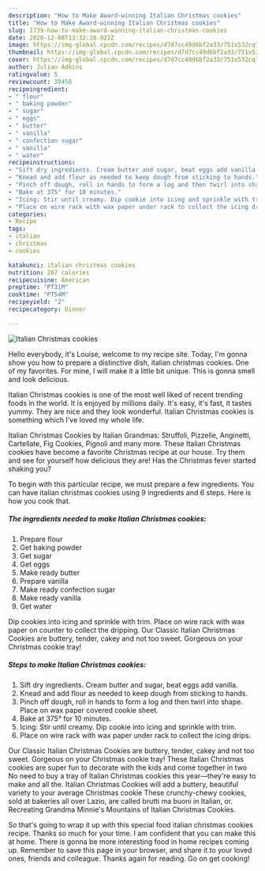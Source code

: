 ```yaml
---
description: "How to Make Award-winning Italian Christmas cookies"
title: "How to Make Award-winning Italian Christmas cookies"
slug: 1739-how-to-make-award-winning-italian-christmas-cookies
date: 2020-12-08T13:32:28.922Z
image: https://img-global.cpcdn.com/recipes/d7d7cc49d6bf2a33/751x532cq70/italian-christmas-cookies-recipe-main-photo.jpg
thumbnail: https://img-global.cpcdn.com/recipes/d7d7cc49d6bf2a33/751x532cq70/italian-christmas-cookies-recipe-main-photo.jpg
cover: https://img-global.cpcdn.com/recipes/d7d7cc49d6bf2a33/751x532cq70/italian-christmas-cookies-recipe-main-photo.jpg
author: Julian Adkins
ratingvalue: 5
reviewcount: 39458
recipeingredient:
- " flour"
- " baking powder"
- " sugar"
- " eggs"
- " butter"
- " vanilla"
- " confection sugar"
- " vanilla"
- " water"
recipeinstructions:
- "Sift dry ingredients. Cream butter and sugar, beat eggs add vanilla."
- "Knead and add flour as needed to keep dough from sticking to hands."
- "Pinch off dough, roll in hands to form a log and then twirl into shape. Place on wax paper covered cookie sheet."
- "Bake at 375° for 10 minutes."
- "Icing: Stir until creamy. Dip cookie into icing and sprinkle with trim."
- "Place on wire rack with wax paper under rack to collect the icing drips."
categories:
- Recipe
tags:
- italian
- christmas
- cookies

katakunci: italian christmas cookies 
nutrition: 207 calories
recipecuisine: American
preptime: "PT31M"
cooktime: "PT54M"
recipeyield: "2"
recipecategory: Dinner

---
```



![Italian Christmas cookies](https://img-global.cpcdn.com/recipes/d7d7cc49d6bf2a33/751x532cq70/italian-christmas-cookies-recipe-main-photo.jpg)

Hello everybody, it's Louise, welcome to my recipe site. Today, I'm gonna show you how to prepare a distinctive dish, italian christmas cookies. One of my favorites. For mine, I will make it a little bit unique. This is gonna smell and look delicious.

Italian Christmas cookies is one of the most well liked of recent trending foods in the world. It is enjoyed by millions daily. It's easy, it's fast, it tastes yummy. They are nice and they look wonderful. Italian Christmas cookies is something which I've loved my whole life.

Italian Christmas Cookies by Italian Grandmas: Struffoli, Pizzelle, Anginetti, Cartellate, Fig Cookies, Pignoli and many more. These Italian Christmas cookies have become a favorite Christmas recipe at our house. Try them and see for yourself how delicious they are! Has the Christmas fever started shaking you?


To begin with this particular recipe, we must prepare a few ingredients. You can have italian christmas cookies using 9 ingredients and 6 steps. Here is how you cook that.

<!--inarticleads1-->

##### The ingredients needed to make Italian Christmas cookies:

1. Prepare  flour
1. Get  baking powder
1. Get  sugar
1. Get  eggs
1. Make ready  butter
1. Prepare  vanilla
1. Make ready  confection sugar
1. Make ready  vanilla
1. Get  water


Dip cookies into icing and sprinkle with trim. Place on wire rack with wax paper on counter to collect the dripping. Our Classic Italian Christmas Cookies are buttery, tender, cakey and not too sweet. Gorgeous on your Christmas cookie tray! 

<!--inarticleads2-->

##### Steps to make Italian Christmas cookies:

1. Sift dry ingredients. Cream butter and sugar, beat eggs add vanilla.
1. Knead and add flour as needed to keep dough from sticking to hands.
1. Pinch off dough, roll in hands to form a log and then twirl into shape. Place on wax paper covered cookie sheet.
1. Bake at 375° for 10 minutes.
1. Icing: Stir until creamy. Dip cookie into icing and sprinkle with trim.
1. Place on wire rack with wax paper under rack to collect the icing drips.


Our Classic Italian Christmas Cookies are buttery, tender, cakey and not too sweet. Gorgeous on your Christmas cookie tray! These Italian Christmas cookies are super fun to decorate with the kids and come together in two No need to buy a tray of Italian Christmas cookies this year—they&#39;re easy to make and all the. Italian Christmas Cookies will add a buttery, beautiful variety to your average Christmas cookie These crunchy-chewy cookies, sold at bakeries all over Lazio, are called brutti ma buoni in Italian, or. Recreating Grandma Minnie&#39;s Mountains of Italian Christmas Cookies. 

So that's going to wrap it up with this special food italian christmas cookies recipe. Thanks so much for your time. I am confident that you can make this at home. There is gonna be more interesting food in home recipes coming up. Remember to save this page in your browser, and share it to your loved ones, friends and colleague. Thanks again for reading. Go on get cooking!
